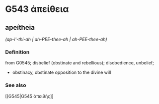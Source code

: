 # G543 ἀπείθεια

## apeítheia

_(ap-i'-thi-ah | ah-PEE-thee-ah | ah-PEE-thee-ah)_

### Definition

from G0545; disbelief (obstinate and rebellious); disobedience, unbelief; 

- obstinacy, obstinate opposition to the divine will

### See also

[[G545|G545 ἀπειθής]]

